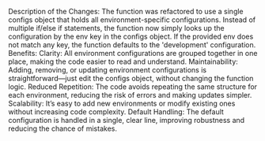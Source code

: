 Description of the Changes:
The function was refactored to use a single configs object that holds all environment-specific configurations.
Instead of multiple if/else if statements, the function now simply looks up the configuration by the env key in the configs object.
If the provided env does not match any key, the function defaults to the 'development' configuration.
Benefits:
Clarity:
All environment configurations are grouped together in one place, making the code easier to read and understand.
Maintainability:
Adding, removing, or updating environment configurations is straightforward—just edit the configs object, without changing the function logic.
Reduced Repetition:
The code avoids repeating the same structure for each environment, reducing the risk of errors and making updates simpler.
Scalability:
It’s easy to add new environments or modify existing ones without increasing code complexity.
Default Handling:
The default configuration is handled in a single, clear line, improving robustness and reducing the chance of mistakes.
